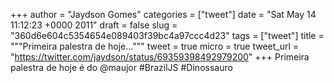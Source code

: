 
+++
author = "Jaydson Gomes"
categories = ["tweet"]
date = "Sat May 14 11:12:23 +0000 2011"
draft = false
slug = "360d6e604c5354654e089403f39bc4a97ccc4d23"
tags = ["tweet"]
title = """Primeira palestra de hoje..."""
tweet = true
micro = true
tweet_url = "https://twitter.com/jaydson/status/69359398492979200"
+++
Primeira palestra de hoje é do @maujor #BrazilJS #Dinossauro
